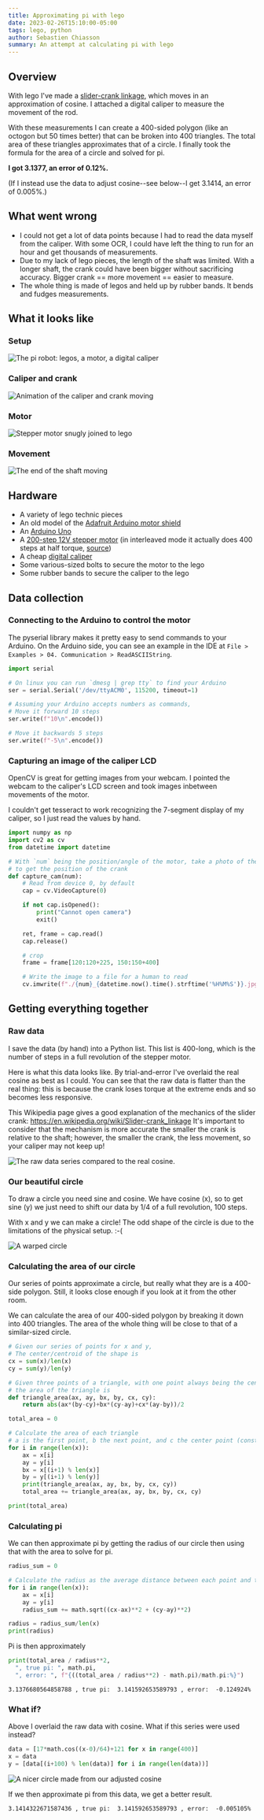 ```yaml
---
title: Approximating pi with lego
date: 2023-02-26T15:10:00-05:00
tags: lego, python
author: Sebastien Chiasson
summary: An attempt at calculating pi with lego
---
```


## Overview

With lego I've made a [slider-crank linkage](https://en.wikipedia.org/wiki/Slider-crank_linkage), which moves in an approximation of cosine. I attached a digital caliper to measure the movement of the rod.

With these measurements I can create a 400-sided polygon (like an octogon but 50 times better) that can be broken into 400 triangles. The total area of these triangles approximates that of a circle. I finally took the formula for the area of a circle and solved for pi.

**I got 3.1377, an error of 0.12%.**

(If I instead use the data to adjust cosine--see below--I get 3.1414, an error of 0.005%.)

## What went wrong

  * I could not get a lot of data points because I had to read the data myself from the caliper. With some OCR, I could have left the thing to run for an hour and get thousands of measurements.
  * Due to my lack of lego pieces, the length of the shaft was limited. With a longer shaft, the crank could have been bigger without sacrificing accuracy. Bigger crank == more movement == easier to measure.
  * The whole thing is made of legos and held up by rubber bands. It bends and fudges measurements.

## What it looks like

### Setup

![The pi robot: legos, a motor, a digital caliper]({attach}20230226_151904.jpg)

### Caliper and crank

![Animation of the caliper and crank moving]({attach}pibot.gif)

### Motor

![Stepper motor snugly joined to lego]({attach}pibot_motor.gif)

### Movement

![The end of the shaft moving]({attach}pibot_rod.gif)

## Hardware

  * A variety of lego technic pieces
  * An old model of the [Adafruit Arduino motor shield](https://learn.adafruit.com/adafruit-motor-shield)
  * An [Arduino Uno](https://www.pishop.ca/product/arduino-uno-rev3/)
  * A [200-step 12V stepper motor](https://www.pishop.ca/product/stepper-motor-nema-17-size-200-stepsrev-12v-350ma/) (in interleaved mode it actually does 400 steps at half torque, [source](https://learn.adafruit.com/adafruit-motor-shield/using-stepper-motors))
  * A cheap [digital caliper](https://www.amazon.ca/Adoric-Measuring-Calipers-Conversion-Auto-off/dp/B07DFFYCXS)
  * Some various-sized bolts to secure the motor to the lego
  * Some rubber bands to secure the caliper to the lego

## Data collection

### Connecting to the Arduino to control the motor

The pyserial library makes it pretty easy to send commands to your Arduino. On the Arduino side, you can see an example in the IDE at `File > Examples > 04. Communication > ReadASCIIString`.

```python
import serial

# On linux you can run `dmesg | grep tty` to find your Arduino
ser = serial.Serial('/dev/ttyACM0', 115200, timeout=1)

# Assuming your Arduino accepts numbers as commands,
# Move it forward 10 steps
ser.write(f"10\n".encode())

# Move it backwards 5 steps
ser.write(f"-5\n".encode())
```

### Capturing an image of the caliper LCD

OpenCV is great for getting images from your webcam. I pointed the webcam to the caliper's LCD screen and took images inbetween movements of the motor.

I couldn't get tesseract to work recognizing the 7-segment display of my caliper, so I just read the values by hand.

```python
import numpy as np
import cv2 as cv
from datetime import datetime

# With `num` being the position/angle of the motor, take a photo of the caliper
# to get the position of the crank
def capture_cam(num):
	# Read from device 0, by default
    cap = cv.VideoCapture(0)

    if not cap.isOpened():
        print("Cannot open camera")
        exit()

    ret, frame = cap.read()
    cap.release()

	# crop
    frame = frame[120:120+225, 150:150+400]

	# Write the image to a file for a human to read
    cv.imwrite(f"./{num}_{datetime.now().time().strftime('%H%M%S')}.jpg", frame)
```

## Getting everything together

### Raw data

I save the data (by hand) into a Python list. This list is 400-long, which is the number of steps in a full revolution of the stepper motor.

Here is what this data looks like. By trial-and-error I've overlaid the real cosine as best as I could. You can see that the raw data is flatter than the real thing: this is because the crank loses torque at the extreme ends and so becomes less responsive.

This Wikipedia page gives a good explanation of the mechanics of the slider crank: <https://en.wikipedia.org/wiki/Slider-crank_linkage> It's important to consider that the mechanism is more accurate the smaller the crank is relative to the shaft; however, the smaller the crank, the less movement, so your caliper may not keep up!

![The raw data series compared to the real cosine.]({attach}20230226-data-and-cosine.png)

### Our beautiful circle

To draw a circle you need sine and cosine. We have cosine (x), so to get sine (y) we just need to shift our data by 1/4 of a full revolution, 100 steps.

With x and y we can make a circle! The odd shape of the circle is due to the limitations of the physical setup. :-(

![A warped circle]({attach}20230226-circle.png)

### Calculating the area of our circle

Our series of points approximate a circle, but really what they are is a 400-side polygon. Still, it looks close enough if you look at it from the other room.

We can calculate the area of our 400-sided polygon by breaking it down into 400 triangles. The area of the whole thing will be close to that of a similar-sized circle.

```python
# Given our series of points for x and y,
# The center/centroid of the shape is
cx = sum(x)/len(x)
cy = sum(y)/len(y)

# Given three points of a triangle, with one point always being the center,
# the area of the triangle is
def triangle_area(ax, ay, bx, by, cx, cy):
    return abs(ax*(by-cy)+bx*(cy-ay)+cx*(ay-by))/2

total_area = 0

# Calculate the area of each triangle
# a is the first point, b the next point, and c the center point (constant)
for i in range(len(x)):
    ax = x[i]
    ay = y[i]
    bx = x[(i+1) % len(x)]
    by = y[(i+1) % len(y)]
    print(triangle_area(ax, ay, bx, by, cx, cy))
    total_area += triangle_area(ax, ay, bx, by, cx, cy)

print(total_area)
```

### Calculating pi

We can then approximate pi by getting the radius of our circle then using that with the area to solve for pi.

```python
radius_sum = 0

# Calculate the radius as the average distance between each point and the centroid
for i in range(len(x)):
    ax = x[i]
    ay = y[i]
    radius_sum += math.sqrt((cx-ax)**2 + (cy-ay)**2)

radius = radius_sum/len(x)
print(radius)
```

Pi is then approximately

```python
print(total_area / radius**2,
  ", true pi: ", math.pi,
  ", error: ", f"{((total_area / radius**2) - math.pi)/math.pi:%}")
```

```
3.1376680564858788 , true pi:  3.141592653589793 , error:  -0.124924%
```

### What if?

Above I overlaid the raw data with cosine. What if this series were used instead?

```python
data = [17*math.cos((x-0)/64)+121 for x in range(400)]
x = data
y = [data[(i+100) % len(data)] for i in range(len(data))]
```

![A nicer circle made from our adjusted cosine]({attach}20230226-nice-circle.png)

If we then approximate pi from this data, we get a better result.

```
3.1414322671587436 , true pi:  3.141592653589793 , error:  -0.005105%
``` 

